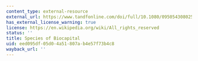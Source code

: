 ```yaml
---
content_type: external-resource
external_url: https://www.tandfonline.com/doi/full/10.1080/09505430802519256
has_external_license_warning: true
license: https://en.wikipedia.org/wiki/All_rights_reserved
status: ''
title: Species of Biocapital
uid: eed095df-05d0-4a51-807a-b4e57f73b4c8
wayback_url: ''
---
```

